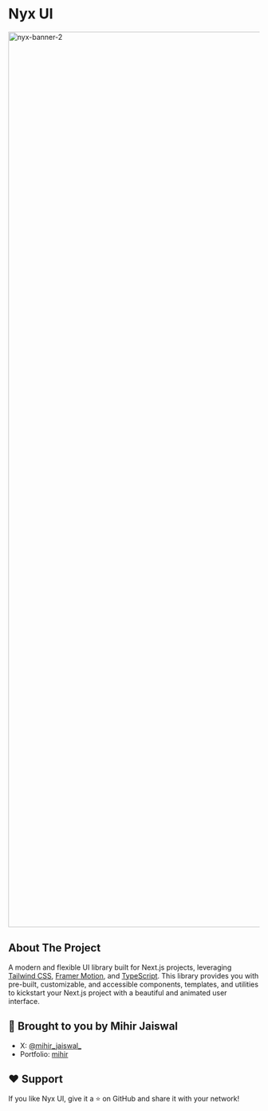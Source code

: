 # Nyx UI 
<img width="3000" height="1795" alt="nyx-banner-2" src="https://github.com/user-attachments/assets/e7095add-599b-4813-a18b-b5bd5cf3954a" />


## About The Project
A modern and flexible UI library built for Next.js projects, leveraging [Tailwind CSS](https://tailwindcss.com/), [Framer Motion](https://www.framer.com/motion/), and [TypeScript](https://www.typescriptlang.org/). This library provides you with pre-built, customizable, and accessible components, templates, and utilities to kickstart your Next.js project with a beautiful and animated user interface.


## 👤 Brought to you by Mihir Jaiswal

- X: [@mihir_jaiswal_]([https://x.com/naymur_dev](https://x.com/mihir_jaiswal_))
- Portfolio: [mihir](https://mihirjaiswal-portfolio.vercel.app/)


## ❤️ Support

If you like Nyx UI, give it a ⭐ on GitHub and share it with your network!
